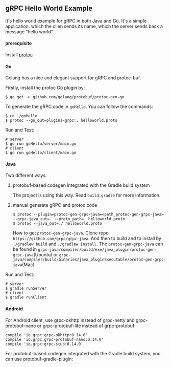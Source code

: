 
## gRPC Hello World Example

It's hello world example for gRPC in both Java and Go. It's a simple application, which the clien sends its name, which the server sends back a message "hello world".

#### prerequisite

Install [protoc](https://github.com/google/protobuf/blob/master/README.md)

#### Go

Golang has a nice and elegant support for gRPC and protoc-buf.

Firstly, install the protoc Go plugin by:

```
$ go get -u github.com/golang/protobuf/protoc-gen-go
```

To generate the gRPC code in ```goHello```. You can follow the commands:

```
$ cd ./goHello
$ protoc --go_out=plugins=grpc:. helloworld.proto
```

Run and Test:

```
# server
$ go run goHello/server/main.go
# client
$ go run goHello/client/main.go
```

#### Java

Two different ways:

1. protobuf-based codegen integrated with the Gradle build system

    The project is using this way. Read ```build.gradle``` for more information.

2. manual generate gRPC and protoc code
    
    ```
    $ protoc --plugin=protoc-gen-grpc-java=<path_protoc-gen-grpc-java> --grpc-java_out=. --proto_path=. helloworld.proto
    $ protoc --java_out=./ helloworld.proto
    ```
    
    How to get ```protoc-gen-grpc-java```. Clone repo ```https://github.com/grpc/grpc-java```. And then to build and to install by ```./gradlew build``` and ```./gradlew install```. The ```protoc-gen-grpc-java``` can be found in ```grpc-java/compiler/build/exe/java_plugin/protoc-gen-grpc-java```(Ubuntu) or ```grpc-java/compiler/build/binaries/java_pluginExecutable/protoc-gen-grpc-java```(Mac)
    
Run and Test:

```
# server
$ gradle runServer
# client
$ gradle runClient
```


#### Android

For Android client, use grpc-okhttp instead of grpc-netty and grpc-protobuf-nano or grpc-protobuf-lite instead of grpc-protobuf:

```
compile 'io.grpc:grpc-okhttp:0.14.0'
compile 'io.grpc:grpc-protobuf-nano:0.14.0'
compile 'io.grpc:grpc-stub:0.14.0'
```

For protobuf-based codegen integrated with the Gradle build system, you can use protobuf-gradle-plugin:

